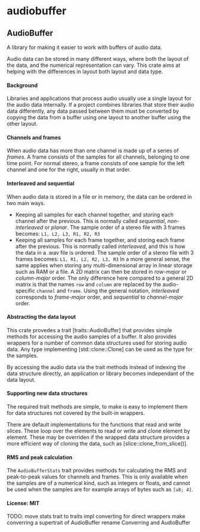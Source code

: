 # audiobuffer

## AudioBuffer

A library for making it easier to work with buffers of audio data.

Audio data can be stored in many different ways,
where both the layout of the data, and the numerical representation can vary.
This crate aims at helping with the differences in layout both layout and data type.

#### Background
Libraries and applications that process audio usually use
a single layout for the audio data internally.
If a project combines libraries that store their audio data differently,
any data passed between them must be converted
by copying the data from a buffer using one layout
to another buffer using the other layout.

#### Channels and frames
When audio data has more than one channel is made up of a series of _frames_.
A frame consists of the samples for all channels, belonging to one time point.
For normal stereo, a frame consists of one sample for the left channel
and one for the right, usually in that order.

#### Interleaved and sequential
When audio data is stored in a file or in memory,
the data can be ordered in two main ways.
- Keeping all samples for each channel together,
  and storing each channel after the previous.
  This is normally called _sequential_, _non-interleaved_ or _planar_.
  The sample order of a stereo file with 3 frames becomes:
  `L1, L2, L3, R1, R2, R3`
- Keeping all samples for each frame together,
  and storing each frame after the previous.
  This is normally called _interleaved_, and this is how the data in a .wav file is ordered.
  The sample order of a stereo file with 3 frames becomes:
  `L1, R1, L2, R2, L3, R3`
In a more general sense, the same applies when storing
any multi-dimensional array in linear storage such as RAM or a file.
A 2D matrix can then be stored in _row-major_ or _column-major_ order.
The only difference here compared to a general 2D matrix is that the names `row` and `column`
are replaced by the audio-specific `channel` and `frame`.
Using the general notation, _interleaved_ corresponds to _frame-major_ order,
and _sequential_ to _channel-major_ order.

#### Abstracting the data layout
This crate provedes a trait [traits::AudioBuffer] that provides simple methods
for accessing the audio samples of a buffer.
It also provides wrappers for a number of common data structures
used for storing audio data.
Any type implementing [std::clone::Clone] can be used as the type for the samples.

By accessing the audio data via the trait methods instead
of indexing the data structure directly,
an application or library becomes independant of the data layout.

#### Supporting new data structures
The required trait methods are simple, to make is easy to implement them for
data structures not covered by the built-in wrappers.

There are default implementations for the functions that read and write slices.
These loop over the elements to read or write and clone element by element.
These may be overriden if the wrapped data structure provides a more efficient way
of cloning the data, such as [slice::clone_from_slice()].

#### RMS and peak calculation

The `AudioBufferStats` trait provides methods for calculating the RMS and peak-to-peak values
for channels and frames.
This is only available when the samples are of a numerical kind, such as integers or floats,
and cannot be used when the samples are for example arrays of bytes such as `[u8; 4]`.


#### License: MIT


TODO:
move stats trait to traits
impl converting for direct wrappers
make converring a supertrait of AudioBuffer
rename Converring and AudioBuffer